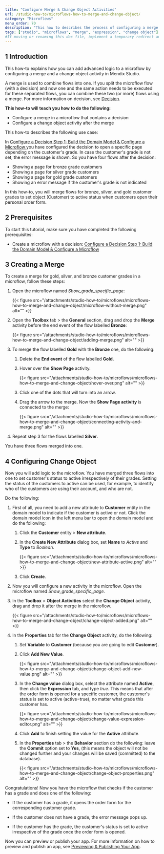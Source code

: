 ```yaml
---
title: "Configure Merge & Change Object Activities"
url: /studio-how-to/microflows-how-to-merge-and-change-object/
category: "Microflows"
menu_order: 70
description: "This how to describes the process of configuring a merge and a change object activity in Mendix Studio."
tags: ["studio", "microflows", "merge", "expression", "change object"]
#If moving or renaming this doc file, implement a temporary redirect and let the respective team know they should update the URL in the product. See Mapping to Products for more details.
---
```


## 1 Introduction 

This how-to explains how you can add advanced logic to a microflow by configuring a merge and a change object activity in Mendix Studio. 

A merge is used to combine flows into one. If you split the microflow flow (with a decision) and now one and the same action needs to be executed for these separated flows, you can combine these two (or more) flows using a merge. For more information on decision, see [Decision](/studio/microflows-decision/).

**This how-to will teach you how to do the following:**

* Configure a merge in a microflow that contains a decision
* Configure a change object activity after the merge

This how-to describes the following use case: 

In [Configure a Decision Step 1: Build the Domain Model & Configure a Microflow ](/studio-how-to/microflows-how-to-configure-decision-p1/) you have configured the decision to open a specific page depending on the customer's grade. In case the customer's grade is not set, the error message is shown. So you have four flows after the decision: 

* Showing a page for bronze  grade customers
* Showing a page for silver grade customers
* Showing a page for gold grade customers
* Showing an error message if the customer's grade is not indicated

In this how-to, you will merge flows for bronze, silver, and gold customer grades to set object (Customer) to active status when customers open their personal order form. 

## 2 Prerequisites

To start this tutorial, make sure you have completed the following prerequisites:

* Create a microflow with a decision: [Configure a Decision Step 1: Build the Domain Model & Configure a Microflow](/studio-how-to/microflows-how-to-configure-decision-p1/)

## 3 Creating a Merge

To create a merge for gold, silver, and bronze customer grades in a microflow, follow these steps:

1. Open the microflow named *Show_grade_specific_page*:

    {{< figure src="/attachments/studio-how-to/microflows/microflows-how-to-merge-and-change-object/microflow-without-merge.png" alt="" >}}

2. Open the **Toolbox** tab > the **General** section, drag and drop the **Merge** activity before the end event of the flow labelled **Bronze**:

    {{< figure src="/attachments/studio-how-to/microflows/microflows-how-to-merge-and-change-object/adding-merge.png" alt="" >}}

3. To merge the flow labelled **Gold** with the **Bronze** one, do the following:

    1. Delete the **End event** of the flow labelled **Gold**.
    
    2. Hover over the **Show Page** activity.
    
        {{< figure src="/attachments/studio-how-to/microflows/microflows-how-to-merge-and-change-object/hover-over.png" alt="" >}}
    
    3. Click one of the dots that will turn into an arrow.
    
    4. Drag the arrow to the merge. Now the **Show Page activity** is connected to the merge:
    
        {{< figure src="/attachments/studio-how-to/microflows/microflows-how-to-merge-and-change-object/connecting-activity-and-merge.png" alt="" >}}
    
4. Repeat step 3 for the flows labelled **Silver**. 

You have three flows merged into one.

## 4 Configuring Change Object

Now you will add logic to the microflow. You have merged three flows into one to set customer's status to active irrespectively of their grades. Setting the status of the customers to active can be used, for example, to identify who of the customers are using their account, and who are not.

 Do the following:

1.  First of all, you need to add a new attribute to **Customer** entity in the domain model to indicate if the customer is active or not. Click the domain model icon in the left menu bar to open the domain model and do the following:

    1.  Click the **Customer** entity > **New attribute**.
    2.  In the **Create New Attribute** dialog box, set **Name** to *Active* and **Type** to *Boolean*.
    
        {{< figure src="/attachments/studio-how-to/microflows/microflows-how-to-merge-and-change-object/new-attribute-active.png" alt="" >}}
    
    3. Click **Create**.
    
2. Now you will configure a new activity in the microflow. Open the microflow named *Show_grade_specific_page*.

3. In the **Toolbox** > **Object Activities** select the **Change Object** activity, drag and drop it after the merge in the microflow.

    {{< figure src="/attachments/studio-how-to/microflows/microflows-how-to-merge-and-change-object/change-object-added.png" alt="" >}}

4. In the **Properties** tab for the **Change Object** activity, do the following:

    1.  Set **Variable** to **Customer** (because you are going to edit **Customer**).
    2.  Click **Add New Value**.

        {{< figure src="/attachments/studio-how-to/microflows/microflows-how-to-merge-and-change-object/change-object-add-new-value.png" alt="" >}}

    3. In the **Change value** dialog box, select the attribute named **Active**, then click the **Expression** tab, and type *true*. This means that after the order form is opened for a specific customer, the customer's status is set to active (active=true), no matter what grade this customer has.

        {{< figure src="/attachments/studio-how-to/microflows/microflows-how-to-merge-and-change-object/change-value-expression-editor.png" alt="" >}}

    4. Click **Add** to finish setting the value for the **Active** attribute.

    5. In the **Properties** tab > the **Behavior** section do the following: leave the **Commit** option set to **Yes**, (this means the object will not be changed further and your changes will be saved (committed) to the database). 

        {{< figure src="/attachments/studio-how-to/microflows/microflows-how-to-merge-and-change-object/change-object-properties.png" alt="" >}}

Congratulations! Now you have the microflow that checks if the customer has a grade and does one of the following:

* If the customer has a grade, it opens the order form for the corresponding customer grade.

* If the customer does not have a grade, the error message pops up.

* If the customer has the grade, the customer's status is set to active irrespective of the grade once the order form is opened.

Now you can preview or publish your app. For more information on how to preview and publish an app, see [Previewing & Publishing Your App](/studio/publishing-app/).
